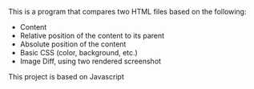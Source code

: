 This is a program that compares two HTML files based on the following:

* Content
* Relative position of the content to its parent
* Absolute position of the content
* Basic CSS (color, background, etc.)
* Image Diff, using two rendered screenshot

This project is based on Javascript